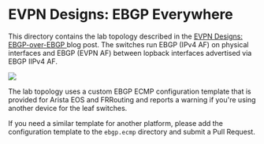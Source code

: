 # EVPN Designs: EBGP Everywhere

This directory contains the lab topology described in the [EVPN Designs:
EBGP-over-EBGP ](https://blog.ipspace.net/2024/10/evpn-designs-ebgp-ebgp/) blog
post. The switches run EBGP (IPv4 AF) on physical interfaces and EBGP (EVPN AF)
between lopback interfaces advertised via EBGP IIPv4 AF.

![](http://blog.ipspace.net/2024/04/evpn-design-fabric.png)

The lab topology uses a custom EBGP ECMP configuration template that is provided
for Arista EOS and FRRouting and reports a warning if you're using another
device for the leaf switches.

If you need a similar template for another platform, please add the
configuration template to the `ebgp.ecmp` directory and submit a Pull Request.

